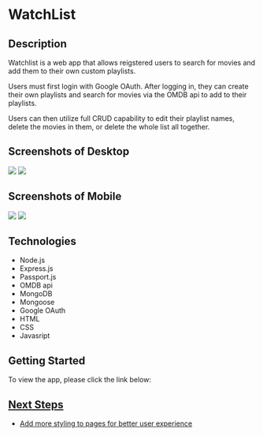 <h1>WatchList</h1>
<h2>Description</h2>
<p>Watchlist is a web app that allows reigstered users to search for movies and add them to their own custom playlists.</p>
<p>Users must first login with Google OAuth. After logging in, they can create their own playlists and search for movies via the OMDB api to add to their playlists.</p>
<p>Users can then utilize full CRUD capability to edit their playlist names, delete the movies in them, or delete the whole list all together.</p>
<h2>Screenshots of Desktop</h2>
<img src="https://i.imgur.com/1sdzlOW.png">
<img src="https://i.imgur.com/DiBUtD5.png">
<h2>Screenshots of Mobile</h2>
<div style="display: inline-block;">
<img src="https://i.imgur.com/s35SfSb.png">
<img src="https://i.imgur.com/UBjLHkn.png">
</div>
<h2>Technologies</h2>
<ul>
<li>Node.js</li>
<li>Express.js</li>
<li>Passport.js</li>
<li>OMDB api</li>
<li>MongoDB</li>
<li>Mongoose</li>
<li>Google OAuth</li>
<li>HTML</li>
<li>CSS</li>
<li>Javasript</li>
</ul>
<h2>Getting Started</h2>
<p>To view the app, please click the link below:</p>
<a href="#">
<h2>Next Steps</h2>
<ul>
<li>Add more styling to pages for better user experience</li>
</ul>
